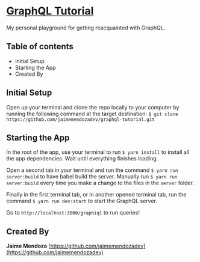 # [GraphQL Tutorial](https://github.com/jaimemendozadev/graphql-tutorial)

My personal playground for getting reacquainted with GraphQL.

## Table of contents

- Initial Setup
- Starting the App
- Created By

## Initial Setup

Open up your terminal and clone the repo locally to your computer by running the following command at the target destination: `$ git clone https://github.com/jaimemendozadev/graphql-tutorial.git`



## Starting the App

In the root of the app, use your terminal to run `$ yarn install` to install all the app dependencies. Wait until everything finishes loading.

Open a second tab in your terminal and run the command `$ yarn run server:build` to have babel build the server. Manually run `$ yarn run server:build` every time you make a change to the files in the `server` folder.

Finally in the first terminal tab, or in another opened terminal tab, run the command `$ yarn run dev:start` to start the GraphQL server.

Go to `http://localhost:3000/graphiql` to run queries! 


## Created By

**Jaime Mendoza**
[https://github.com/jaimemendozadev](https://github.com/jaimemendozadev)
